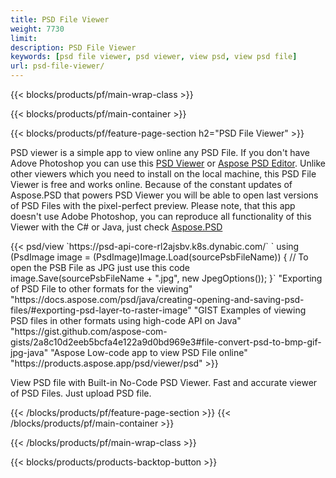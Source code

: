 ```yaml
---
title: PSD File Viewer
weight: 7730
limit: 
description: PSD File Viewer
keywords: [psd file viewer, psd viewer, view psd, view psd file]
url: psd-file-viewer/
---
```


{{< blocks/products/pf/main-wrap-class >}}

{{< blocks/products/pf/main-container >}}

{{< blocks/products/pf/feature-page-section h2="PSD File Viewer" >}}
<p>PSD viewer is a simple app to view online any PSD File. If you don't have Adove Photoshop you can use this <a href="/psd/view/psd-file-viewer">PSD Viewer</a> or <a href="https://products.aspose.app/psd/editor">Aspose PSD Editor</a>. Unlike other viewers which you need to install on the local machine, this PSD File Viewer is free and works online. Because of the constant updates of Aspose.PSD that powers PSD Viewer you will be able to open last versions of PSD Files with the pixel-perfect preview. Please note, that this app doesn't use Adobe Photoshop, you can reproduce all functionality of this Viewer with the C# or Java, just check <a href="https://products.aspose.com/psd">Aspose.PSD</a></p>
{{< psd/view `https://psd-api-core-rl2ajsbv.k8s.dynabic.com/` 
`    using (PsdImage image = (PsdImage)Image.Load(sourcePsbFileName))
    {
	    // To open the PSB File as JPG just use this code
        image.Save(sourcePsbFileName + ".jpg",  new JpegOptions());
    }` 
"Exporting of PSD File to other formats for the viewing" "https://docs.aspose.com/psd/java/creating-opening-and-saving-psd-files/#exporting-psd-layer-to-raster-image" 
"GIST Examples of viewing PSD files in other formats using high-code API on Java" "https://gist.github.com/aspose-com-gists/2a8c10d2eeb5bcfa4e122a9d0bd969e3#file-convert-psd-to-bmp-gif-jpg-java" 
"Aspose Low-code app to view PSD File online" "https://products.aspose.app/psd/viewer/psd" >}}
<p>View PSD file with Built-in No-Code PSD Viewer. Fast and accurate viewer of PSD Files. Just upload PSD file.</p>
{{< /blocks/products/pf/feature-page-section >}}
{{< /blocks/products/pf/main-container >}}


{{< /blocks/products/pf/main-wrap-class >}}

{{< blocks/products/products-backtop-button >}}

